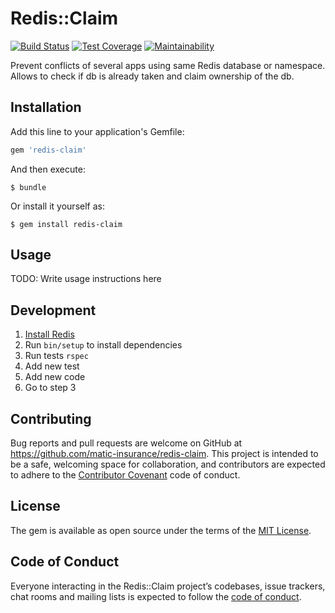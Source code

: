 # Redis::Claim

[![Build Status](https://travis-ci.org/matic-insurance/redis-claim.svg?branch=master)](https://travis-ci.org/matic-insurance/redis-claim)
[![Test Coverage](https://api.codeclimate.com/v1/badges/489ff6577678a8d2a868/test_coverage)](https://codeclimate.com/github/matic-insurance/redis-claim/test_coverage)
[![Maintainability](https://api.codeclimate.com/v1/badges/489ff6577678a8d2a868/maintainability)](https://codeclimate.com/github/matic-insurance/redis-claim/maintainability)

Prevent conflicts of several apps using same Redis database or namespace. 
Allows to check if db is already taken and claim ownership of the db.

## Installation

Add this line to your application's Gemfile:

```ruby
gem 'redis-claim'
```

And then execute:

    $ bundle

Or install it yourself as:

    $ gem install redis-claim

## Usage

TODO: Write usage instructions here

## Development

1. [Install Redis](https://redis.io//download)
1. Run `bin/setup` to install dependencies
1. Run tests `rspec`
1. Add new test
1. Add new code
1. Go to step 3

## Contributing

Bug reports and pull requests are welcome on GitHub at https://github.com/matic-insurance/redis-claim. This project is intended to be a safe, welcoming space for collaboration, and contributors are expected to adhere to the [Contributor Covenant](http://contributor-covenant.org) code of conduct.

## License

The gem is available as open source under the terms of the [MIT License](https://opensource.org/licenses/MIT).

## Code of Conduct

Everyone interacting in the Redis::Claim project’s codebases, issue trackers, chat rooms and mailing lists is expected to follow the [code of conduct](https://github.com/matic-insurance/redis-claim/blob/master/CODE_OF_CONDUCT.md).
